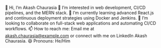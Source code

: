 👋 Hi, I’m Akash Chaurasia
👀 I’m interested in web development, CI/CD pipelines, and the MERN stack.
🌱 I’m currently learning advanced React.js and continuous deployment strategies using Docker and Jenkins.
💞️ I’m looking to collaborate on full-stack web applications and automating CI/CD workflows.
📫 How to reach me: Email me at akash.chaurasia@example.com or connect with me on LinkedIn Akash Chaurasia.
😄 Pronouns: He/Him
